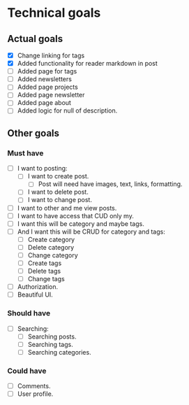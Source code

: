 # Technical goals

## Actual goals
-[x] Change linking for tags
-[x] Added functionality for reader markdown in post
-[ ] Added page for tags
-[ ] Added newsletters
-[ ] Added page projects
-[ ] Added page newsletter
-[ ] Added page about
-[ ] Added logic for null of description. 

## Other goals

### Must have
-[ ] I want to posting:
    -[ ] I want to create post.
        -[ ] Post will need have images, text, links, formatting.
    -[ ] I want to delete post.
    -[ ] I want to change post.
-[ ] I want to other and me view posts.
-[ ] I want to have access that CUD only my.
-[ ] I want this will be category and maybe tags.
-[ ] And I want this will be CRUD for category and tags:
    -[ ] Create category
    -[ ] Delete category
    -[ ] Change category
    -[ ] Create tags
    -[ ] Delete tags
    -[ ] Change tags
-[ ] Authorization.
-[ ] Beautiful UI.

### Should have
-[ ] Searching:
    -[ ] Searching posts.
    -[ ] Searching tags.
    -[ ] Searching categories.

### Could have
-[ ] Comments.
-[ ] User profile.